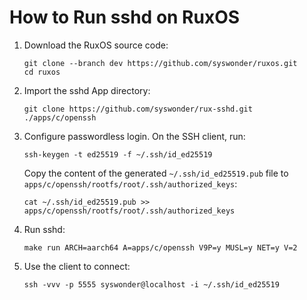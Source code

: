 # How to Run sshd on RuxOS

1. Download the RuxOS source code:

   ```shell
   git clone --branch dev https://github.com/syswonder/ruxos.git
   cd ruxos
   ```

2. Import the sshd App directory:

   ```shell
   git clone https://github.com/syswonder/rux-sshd.git ./apps/c/openssh
   ```

3. Configure passwordless login. On the SSH client, run:

   ```shell
   ssh-keygen -t ed25519 -f ~/.ssh/id_ed25519
   ```

   Copy the content of the generated `~/.ssh/id_ed25519.pub` file to `apps/c/openssh/rootfs/root/.ssh/authorized_keys`:

   ```shell
   cat ~/.ssh/id_ed25519.pub >> apps/c/openssh/rootfs/root/.ssh/authorized_keys
   ```

4. Run sshd:

   ```shell
   make run ARCH=aarch64 A=apps/c/openssh V9P=y MUSL=y NET=y V=2
   ```

5. Use the client to connect:
   ```shell
   ssh -vvv -p 5555 syswonder@localhost -i ~/.ssh/id_ed25519
   ```